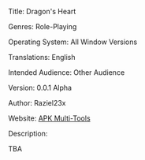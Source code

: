 Title: Dragon's Heart

Genres: Role-Playing

Operating System: All Window Versions

Translations: English

Intended Audience: Other Audience

Version: 0.0.1 Alpha 

Author: Raziel23x 

Website: [APK Multi-Tools](http://apkmultitool.com "Android Develpment and ROM's")

Description:

TBA
